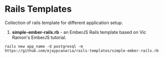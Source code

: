 Rails Templates
===============

Collection of rails template for different application setup.

1. **simple-ember-rails.rb** - an EmberJS Rails template based on Vic Ramon's EmberJS tutorial.

```
rails new app_name -d postgresql -m https://github.com/ejaypcanaria/rails-templates/simple-ember-rails.rb
```
